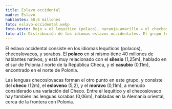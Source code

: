 ```yaml
---
title: Eslavo occidental
madre: Eslavo
hablantes: 58,6 millones
foto: eslavo-occidental.webp
foto-texto: Rojo = el lequítico (polaco), naranja-amarillo = el chechoslovako, púrpura = el sorabo. El punto púrpuro en el centro de Alemania muestra el polabo, parte del grupo lequítico, pero ahora extinto.
foto-alt: Distribución de los idiomas eslavos occidentales. El grupo lequítico (que incluye el polaco) se habla mayormente en Polonia y partes de Bielorusia, el continuo del chechoslovako en Chequia y Eslovaquia, y el sorabo unas partes muy pequeñas en el este de Alemania, cerca de Polonia y Chequia.
---
```


El eslavo occidental consiste en los idiomas lequíticos (polacos), checoslovacos, y sorabos. El **polaco** en sí mismo tiene 40 millones de hablantes nativos, y está muy relacionado con el **silesio** (1,25m), hablado en el sur de Polonia / norte de la República Checa, y el **casubio** (0,11m), encontrado en el norte de Polonia.

Las lenguas checoslovacas forman el otro punto en este grupo, y consiste del **checo** (12m), el **esloveno** (5,2), y el **moravo** (0,11m), a menudo considerado una variación del Checo. Entre el lequítico y el checoslovaco hay también las lenguas sorabas (0,06m), habladas en la Alemania oriental, cerca de la frontera con Polonia.